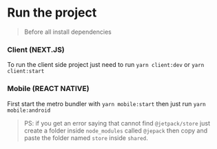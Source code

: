 # Run the project

> Before all install dependencies

### Client (NEXT.JS)

To run the client side project just need to run `yarn client:dev` or `yarn client:start`

### Mobile (REACT NATIVE)

First start the metro bundler with `yarn mobile:start` then just run `yarn mobile:android`

> PS: if you get an error saying that cannot find `@jetpack/store` just create a folder inside `node_modules` called `@jepack` then copy and paste the folder named `store` inside `shared`.
